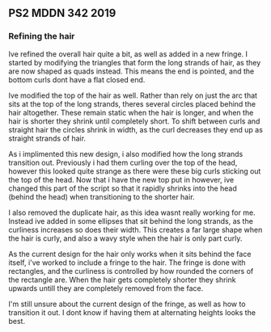 ## PS2 MDDN 342 2019

### Refining the hair

Ive refined the overall hair quite a bit, as well as added in a new fringe. I started by modifying the triangles that form the long strands of hair, as they are now shaped as quads instead. This means the end is pointed, and the bottom curls dont have a flat closed end. 

Ive modified the top of the hair as well. Rather than rely on just the arc that sits at the top of the long strands, theres several circles placed behind the hair altogether. These remain static when the hair is longer, and when the hair is shorter they shrink until completely short. To shift between curls and straight hair the circles shrink in width, as the curl decreases they end up as straight strands of hair. 

As i implimented this new design, i also modified how the long strands transition out. Previously i had them curling over the top of the head, however this looked quite strange as there were these big curls sticking out the top of the head. Now that i have the new top put in however, ive changed this part of the script so that it rapidly shrinks into the head (behind the head) when transitioning to the shorter hair. 

I also removed the duplicate hair, as this idea wasnt really working for me. Instead ive added in some ellipses that sit behind the long strands, as the curliness increases so does their width. This creates a far large shape when the hair is curly, and also a wavy style when the hair is only part curly. 

As the current design for the hair only works when it sits behind the face itself, i've worked to include a fringe to the hair. The fringe is done with rectangles, and the curliness is controlled by how rounded the corners of the rectangle are. When the hair gets completely shorter they shrink upwards untill they are completely removed from the face. 

I'm still unsure about the current design of the fringe, as well as how to transition it out. I dont know if having them at alternating heights looks the best. 